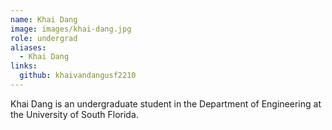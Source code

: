 ```yaml
---
name: Khai Dang
image: images/khai-dang.jpg
role: undergrad
aliases:
  - Khai Dang
links:
  github: khaivandangusf2210
---
```


Khai Dang is an undergraduate student in the Department of Engineering at the University of South Florida.